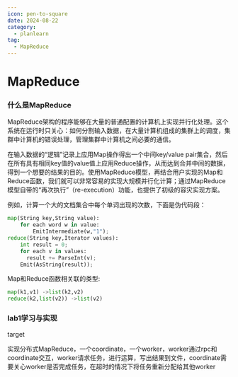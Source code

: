 ```yaml
---
icon: pen-to-square
date: 2024-08-22
category:
  - planlearn
tag:
  - MapReduce
---
```

# MapReduce

### 什么是MapReduce

MapReduce架构的程序能够在大量的普通配置的计算机上实现并行化处理。这个系统在运行时只关心：如何分割输入数据，在大量计算机组成的集群上的调度，集群中计算机的错误处理，管理集群中计算机之间必要的通信。

在输入数据的“逻辑”记录上应用Map操作得出一个中间key/value pair集合，然后在所有具有相同key值的value值上应用Reduce操作，从而达到合并中间的数据，得到一个想要的结果的目的。使用MapReduce模型，再结合用户实现的Map和Reduce函数，我们就可以非常容易的实现大规模并行化计算；通过MapReduce模型自带的“再次执行”（re-execution）功能，也提供了初级的容灾实现方案。

例如，计算一个大的文档集合中每个单词出现的次数，下面是伪代码段：

```python
map(String key,String value):
	for each word w in value:
		EmitIntermediate(w,"1");
reduce(String key,Iterator values):
  	int result = 0;
    for each v in values:
      result += ParseInt(v);
    Emit(AsString(result));
```

Map和Reduce函数相关联的类型:

```python
map(k1,v1) ->list(k2,v2)
reduce(k2,list(v2)) ->list(v2)
```

###  lab1学习与实现

target

实现分布式MapReduce，一个coordinate，一个worker，worker通过rpc和coordinate交互，worker请求任务，进行运算，写出结果到文件，coordinate需要关心worker是否完成任务，在超时的情况下将任务重新分配给其他worker

